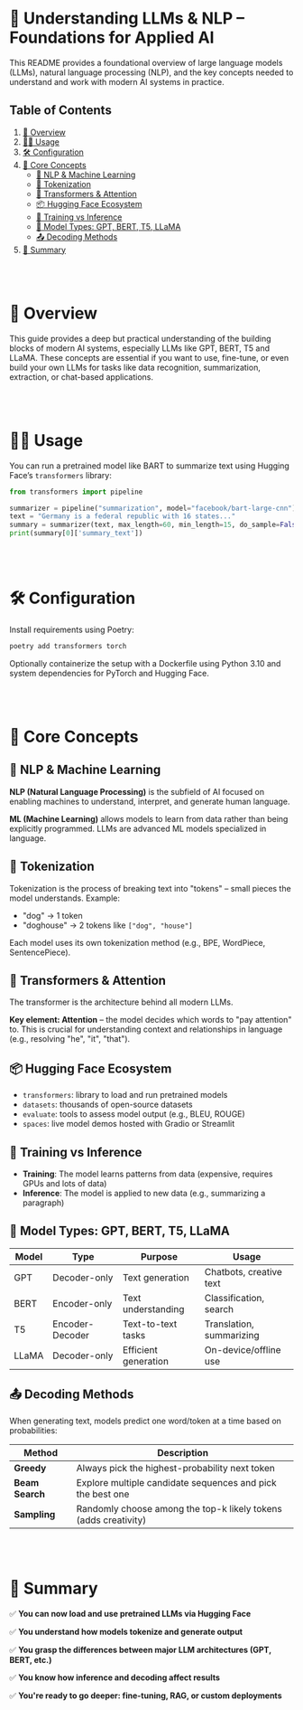 # 🧠 Understanding LLMs & NLP – Foundations for Applied AI

This README provides a foundational overview of large language models (LLMs), natural language processing (NLP), and the key concepts needed to understand and work with modern AI systems in practice.

## Table of Contents

1. [📖 Overview](#-overview)
2. [🧑‍💻 Usage](#-usage)
3. [🛠️ Configuration](#-configuration)
4. [🧭 Core Concepts](#-core-concepts)
   - [🔡 NLP & Machine Learning](#-nlp--machine-learning)
   - [🧩 Tokenization](#-tokenization)
   - [🧠 Transformers & Attention](#-transformers--attention)
   - [📦 Hugging Face Ecosystem](#-hugging-face-ecosystem)
   - [🔁 Training vs Inference](#-training-vs-inference)
   - [🧠 Model Types: GPT, BERT, T5, LLaMA](#-model-types-gpt-bert-t5-llama)
   - [📤 Decoding Methods](#-decoding-methods)
5. [🚀 Summary](#-summary)

<br>
<br>

# 📖 Overview

This guide provides a deep but practical understanding of the building blocks of modern AI systems, especially LLMs like GPT, BERT, T5 and LLaMA. These concepts are essential if you want to use, fine-tune, or even build your own LLMs for tasks like data recognition, summarization, extraction, or chat-based applications.

<br>
<br>

# 🧑‍💻 Usage

You can run a pretrained model like BART to summarize text using Hugging Face’s `transformers` library:

```python
from transformers import pipeline

summarizer = pipeline("summarization", model="facebook/bart-large-cnn")
text = "Germany is a federal republic with 16 states..."
summary = summarizer(text, max_length=60, min_length=15, do_sample=False)
print(summary[0]['summary_text'])
```

<br>
<br>

# 🛠️ Configuration

Install requirements using Poetry:

```bash
poetry add transformers torch
```

Optionally containerize the setup with a Dockerfile using Python 3.10 and system dependencies for PyTorch and Hugging Face.

<br>
<br>

# 🧭 Core Concepts

## 🔡 NLP & Machine Learning

**NLP (Natural Language Processing)** is the subfield of AI focused on enabling machines to understand, interpret, and generate human language.

**ML (Machine Learning)** allows models to learn from data rather than being explicitly programmed. LLMs are advanced ML models specialized in language.

## 🧩 Tokenization

Tokenization is the process of breaking text into "tokens" – small pieces the model understands. Example:

- "dog" → 1 token  
- "doghouse" → 2 tokens like `["dog", "house"]`

Each model uses its own tokenization method (e.g., BPE, WordPiece, SentencePiece).

## 🧠 Transformers & Attention

The transformer is the architecture behind all modern LLMs.

**Key element: Attention** – the model decides which words to "pay attention" to. This is crucial for understanding context and relationships in language (e.g., resolving "he", "it", "that").

## 📦 Hugging Face Ecosystem

- `transformers`: library to load and run pretrained models
- `datasets`: thousands of open-source datasets
- `evaluate`: tools to assess model output (e.g., BLEU, ROUGE)
- `spaces`: live model demos hosted with Gradio or Streamlit

## 🔁 Training vs Inference

- **Training**: The model learns patterns from data (expensive, requires GPUs and lots of data)
- **Inference**: The model is applied to new data (e.g., summarizing a paragraph)

## 🧠 Model Types: GPT, BERT, T5, LLaMA

| Model  | Type            | Purpose             | Usage                   |
|--------|------------------|----------------------|--------------------------|
| GPT    | Decoder-only     | Text generation      | Chatbots, creative text |
| BERT   | Encoder-only     | Text understanding   | Classification, search  |
| T5     | Encoder-Decoder  | Text-to-text tasks   | Translation, summarizing|
| LLaMA  | Decoder-only     | Efficient generation | On-device/offline use   |

## 📤 Decoding Methods

When generating text, models predict one word/token at a time based on probabilities:

| Method         | Description |
|----------------|-------------|
| **Greedy**     | Always pick the highest-probability next token |
| **Beam Search**| Explore multiple candidate sequences and pick the best one |
| **Sampling**   | Randomly choose among the top-k likely tokens (adds creativity) |

<br>
<br>

# 🚀 Summary

✅ **You can now load and use pretrained LLMs via Hugging Face**

✅ **You understand how models tokenize and generate output**

✅ **You grasp the differences between major LLM architectures (GPT, BERT, etc.)**

✅ **You know how inference and decoding affect results**

✅ **You're ready to go deeper: fine-tuning, RAG, or custom deployments**

